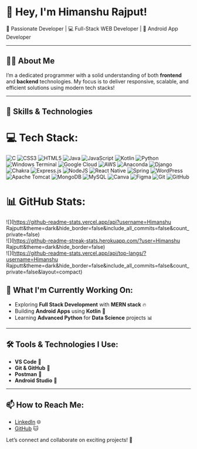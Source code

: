 # 👋 Hey, I'm **Himanshu Rajput**! 

🚀 Passionate Developer | 💻 Full-Stack WEB Developer | 📱 Android App Developer

---

## 👨‍💻 About Me

I’m a dedicated programmer with a solid understanding of both **frontend** and **backend** technologies. My focus is to deliver responsive, scalable, and efficient solutions using modern tech stacks!

---

## 🚀 Skills & Technologies

# 💻 Tech Stack:
![C](https://img.shields.io/badge/c-%2300599C.svg?style=for-the-badge&logo=c&logoColor=white) ![CSS3](https://img.shields.io/badge/css3-%231572B6.svg?style=for-the-badge&logo=css3&logoColor=white) ![HTML5](https://img.shields.io/badge/html5-%23E34F26.svg?style=for-the-badge&logo=html5&logoColor=white) ![Java](https://img.shields.io/badge/java-%23ED8B00.svg?style=for-the-badge&logo=openjdk&logoColor=white) ![JavaScript](https://img.shields.io/badge/javascript-%23323330.svg?style=for-the-badge&logo=javascript&logoColor=%23F7DF1E) ![Kotlin](https://img.shields.io/badge/kotlin-%237F52FF.svg?style=for-the-badge&logo=kotlin&logoColor=white) ![Python](https://img.shields.io/badge/python-3670A0?style=for-the-badge&logo=python&logoColor=ffdd54) ![Windows Terminal](https://img.shields.io/badge/Windows%20Terminal-%234D4D4D.svg?style=for-the-badge&logo=windows-terminal&logoColor=white) ![Google Cloud](https://img.shields.io/badge/GoogleCloud-%234285F4.svg?style=for-the-badge&logo=google-cloud&logoColor=white) ![AWS](https://img.shields.io/badge/AWS-%23FF9900.svg?style=for-the-badge&logo=amazon-aws&logoColor=white) ![Anaconda](https://img.shields.io/badge/Anaconda-%2344A833.svg?style=for-the-badge&logo=anaconda&logoColor=white) ![Django](https://img.shields.io/badge/django-%23092E20.svg?style=for-the-badge&logo=django&logoColor=white) ![Chakra](https://img.shields.io/badge/chakra-%234ED1C5.svg?style=for-the-badge&logo=chakraui&logoColor=white) ![Express.js](https://img.shields.io/badge/express.js-%23404d59.svg?style=for-the-badge&logo=express&logoColor=%2361DAFB) ![NodeJS](https://img.shields.io/badge/node.js-6DA55F?style=for-the-badge&logo=node.js&logoColor=white) ![React Native](https://img.shields.io/badge/react_native-%2320232a.svg?style=for-the-badge&logo=react&logoColor=%2361DAFB) ![Spring](https://img.shields.io/badge/spring-%236DB33F.svg?style=for-the-badge&logo=spring&logoColor=white) ![WordPress](https://img.shields.io/badge/WordPress-%23117AC9.svg?style=for-the-badge&logo=WordPress&logoColor=white) ![Apache Tomcat](https://img.shields.io/badge/apache%20tomcat-%23F8DC75.svg?style=for-the-badge&logo=apache-tomcat&logoColor=black) ![MongoDB](https://img.shields.io/badge/MongoDB-%234ea94b.svg?style=for-the-badge&logo=mongodb&logoColor=white) ![MySQL](https://img.shields.io/badge/mysql-4479A1.svg?style=for-the-badge&logo=mysql&logoColor=white) ![Canva](https://img.shields.io/badge/Canva-%2300C4CC.svg?style=for-the-badge&logo=Canva&logoColor=white) ![Figma](https://img.shields.io/badge/figma-%23F24E1E.svg?style=for-the-badge&logo=figma&logoColor=white) ![Git](https://img.shields.io/badge/git-%23F05033.svg?style=for-the-badge&logo=git&logoColor=white) ![GitHub](https://img.shields.io/badge/github-%23121011.svg?style=for-the-badge&logo=github&logoColor=white)
# 📊 GitHub Stats:
![](https://github-readme-stats.vercel.app/api?username=Himanshu Rajputt&theme=dark&hide_border=false&include_all_commits=false&count_private=false)<br/>
![](https://github-readme-streak-stats.herokuapp.com/?user=Himanshu Rajputt&theme=dark&hide_border=false)<br/>
![](https://github-readme-stats.vercel.app/api/top-langs/?username=Himanshu Rajputt&theme=dark&hide_border=false&include_all_commits=false&count_private=false&layout=compact)

## 🌱 What I'm Currently Working On:
- Exploring **Full Stack Development** with **MERN stack** 🔥
- Building **Android Apps** using **Kotlin** 📱
- Learning **Advanced Python** for **Data Science** projects 📊

---

## 🛠️ Tools & Technologies I Use:
- **VS Code** 🔧
- **Git & GitHub** 🐙
- **Postman** 📮
- **Android Studio** 📲

---

## 📫 How to Reach Me:

- [LinkedIn](https://www.linkedin.com/in/himanshu-rajput-00796a322/) 🌐
- [GitHub](https://github.com/HimanshuRajputt) 🐱

Let’s connect and collaborate on exciting projects! 🚀
